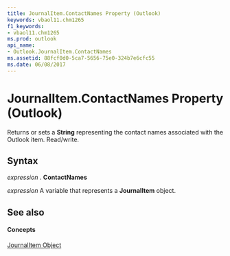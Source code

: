 ```yaml
---
title: JournalItem.ContactNames Property (Outlook)
keywords: vbaol11.chm1265
f1_keywords:
- vbaol11.chm1265
ms.prod: outlook
api_name:
- Outlook.JournalItem.ContactNames
ms.assetid: 88fcf0d0-5ca7-5656-75e0-324b7e6cfc55
ms.date: 06/08/2017
---
```



# JournalItem.ContactNames Property (Outlook)

Returns or sets a  **String** representing the contact names associated with the Outlook item. Read/write.


## Syntax

 _expression_ . **ContactNames**

 _expression_ A variable that represents a **JournalItem** object.


## See also


#### Concepts


[JournalItem Object](Outlook.JournalItem.md)

